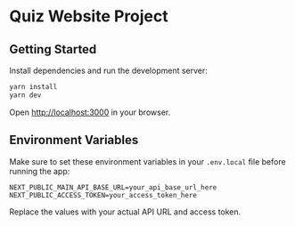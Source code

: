 # Quiz Website Project

## Getting Started

Install dependencies and run the development server:

```bash
yarn install
yarn dev
```

Open [http://localhost:3000](http://localhost:3000) in your browser.

## Environment Variables

Make sure to set these environment variables in your `.env.local` file before running the app:

```env
NEXT_PUBLIC_MAIN_API_BASE_URL=your_api_base_url_here
NEXT_PUBLIC_ACCESS_TOKEN=your_access_token_here
```

Replace the values with your actual API URL and access token.
